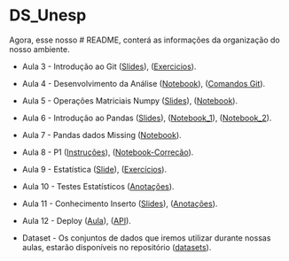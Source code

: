 # DS_Unesp
Agora, esse nosso # README, conterá as informações da organização do nosso ambiente.

* Aula 3 - Introdução ao Git ([Slides](https://github.com/claytontey/DS_Unesp/blob/main/aulas/GitHub_1.pdf)), ([Exercicios](https://github.com/claytontey/DS_Unesp/tree/main/Work_Git)).

* Aula 4 - Desenvolvimento da Análise ([Notebook](https://github.com/claytontey/DS_Unesp/blob/main/src/Ciencia_Dados_Aerea.ipynb)), ([Comandos Git](https://github.com/claytontey/DS_Unesp/blob/main/aulas/Comandos_Git.pdf)).

* Aula 5 - Operações Matriciais Numpy ([Slides](https://github.com/claytontey/DS_Unesp/blob/main/aulas/Numpy.pdf)), ([Notebook](https://github.com/claytontey/DS_Unesp/blob/main/src/aula6-Numpy.ipynb)).

* Aula 6 - Introdução ao Pandas ([Slides](https://github.com/claytontey/DS_Unesp/blob/main/aulas/Pandas1.pdf)), ([Notebook_1](https://github.com/claytontey/DS_Unesp/blob/main/src/Pandas_introducao.ipynb)), ([Notebook_2](https://github.com/claytontey/DS_Unesp/blob/main/src/Pandas_aula2.ipynb)).

* Aula 7 - Pandas dados Missing ([Notebook](https://github.com/claytontey/DS_Unesp/blob/main/src/Missing_Pandas.ipynb)).

* Aula 8 - P1 ([Instruções](https://github.com/claytontey/DS_Unesp/blob/main/P1/README.md)), ([Notebook-Correcão](https://github.com/claytontey/DS_Unesp/blob/main/src/p1_respostas.ipynb)).

* Aula 9 - Estatística ([Slide](https://github.com/claytontey/DS_Unesp/blob/main/aulas/Estat%C3%ADstica_para_Data_Science.pdf)), ([Exercícios](https://github.com/claytontey/DS_Unesp/tree/main/Estatistica)).

* Aula 10 - Testes Estatísticos ([Anotações](https://github.com/claytontey/DS_Unesp/tree/main/Estatistica/Analises)).

* Aula 11 - Conhecimento Inserto ([Slides](https://github.com/claytontey/DS_Unesp/blob/main/aulas/conhecimento_inserto.pdf)), ([Anotações](https://github.com/claytontey/DS_Unesp/blob/main/aulas/Bayes.pdf)).

* Aula 12 - Deploy ([Aula](https://github.com/claytontey/DS_Unesp/blob/main/Deploy/Aula_Streamlit.pdf)), ([API](https://github.com/claytontey/DS_Unesp/tree/main/Deploy/api)).

* Dataset - Os conjuntos de dados que iremos utilizar durante nossas aulas, estarão disponíveis no repositório ([datasets](https://github.com/claytontey/DS_Unesp/tree/main/Datasets)).

